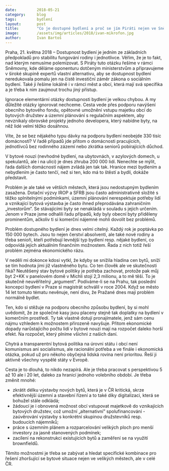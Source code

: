 ```yaml
---
date:         2018-05-21
category:     blog
tags:         bydlení
layout:       post
title:        "Co je dostupné bydlení a proč se jím Piráti nejen ve Sněmovně tolik zabývají?"
image:        /assets/img/articles/2018/ivan-mikrofon.jpg
author:       Ivan Bartoš
---
```



Praha, 21. května 2018 – Dostupnost bydlení je jedním ze základních předpokladů pro stabilitu fungování rodiny i jednotlivce. Věřím, že je to fakt, nad kterým nemusíme polemizovat. S Piráty tuto otázku řešíme v rámci Sněmovny, kde děláme oponenturu dotčeným ministerstvům a připravujeme v široké skupině expertů vlastní alternativu, aby se dostupnost bydlení neredukovala pomalu jen na čistě investiční záměr zákona o sociálním bydlení. Také ji řešíme lokálně i v rámci měst a obcí, která mají svá specifika a je třeba k nim zaujmout trochu jiný přístup.
 
Ignorace elementární otázky dostupnosti bydlení je velkou chybou. A my důležité otázky ignorovat nechceme. Cesta vede přes podporu navýšení obecního bytového fondu, opětovné umožnění vstupu majetku obcí do bytových družstev a územní plánování s regulačním aspektem, aby nevznikaly obrovské projekty jednoho developera, který nabídne byty, na něž lidé velmi těžko dosáhnou.
 
Víte, že se bez nějakého typu dávky na podporu bydlení neobejde 330 tisíc domácností? V řadě případů jde přitom o domácnosti pracujících, jednotlivců bez rodinného zázemí nebo zkrátka seniorů pobírajících důchod.
 
V bytové nouzi (nevhodné bydlení, na ubytovnách, v azylových domech, u spekulantů, ale i na ulici) je dnes zhruba 200 000 lidí. Nenechte se mýlit, řada dalších domácností nájem zvládá jen tak tak. Hranice mezi bydlením a nebydlením je často tenčí, než si ten, kdo má to štěstí a bydlí, dokáže představit.
 
Problém je ale také ve větších městech, která jsou nedostupným bydlením zasažena. Dotační výzvy IROP a SFRB jsou často administrativně složité s těžko splnitelnými podmínkami, územní plánování nerespektuje potřeby lidí a vznikající bytová výstavba je často ihned přeprodávána zahraničním „investorům“. Se stávajícími byty se nenakládá v souladu s jejich určením. Jenom v Praze jsme odhalili řadu případů, kdy byly obecní byty přiděleny prominentům, ačkoliv ti si komerční nájemné mohli dovolit bez problémů.
 
Problém dostupného bydlení je dnes velmi citelný. Každý rok je poptávka po 150 000 bytech. Jsou to nejen čerství absolventi, ale také nové rodiny a třeba senioři, kteří potřebují levnější typ bydlení resp. nějaké bydlení, co odpovídá jejich aktuálním finančním možnostem. Řada z nich totiž řeší problém zejména ekonomického rázu.
 
V neděli mi dokonce kdosi vytkl, že kdyby se snížila hladina cen bytů, sníží se tím hodnota jimi již vlastněného bytu. Co ten člověk ale ve skutečnosti říká? Neutěšený stav bytové politiky je potřeba zachovat, protože pak můj byt 2+KK v panelovém domě v Michli stojí 2,3 milionu, a to mě těší. To je skutečně neuvěřitelný „argument“. Podíváme-li se na Prahu, tak poslední koncepci bydlení v Praze si magistrát schválil v roce 2004. Když se město 14 let tomuto tématu nevěnuje, není divu, že Pražané dnes mají problém normálně bydlet.
 
Ten, kdo si stěžuje na podporu obecního způsobu bydlení, by si mohl uvědomit, že ze společné kasy jsou placeny stejně tak doplatky na bydlení v komerčním prostředí. Ty tak vlastně dotují pronajímatele, jenž sám cenu nájmu vzhledem k možnostem přirozeně navyšuje. Přitom ekonomické dopady narůstajícího počtu lidí v bytové nouzi mají na rozpočet daleko horší efekt. Na rozpočet, který plníme všichni z našich daní.
 
Chytrá a transparentní bytová politika na úrovni státu i obcí není komunismus ani socialismus, ale racionální potřeba a ve finále i ekonomická otázka, pokud už pro někoho obyčejná lidská rovina není prioritou. Řeší ji aktivně všechny vyspělé státy v Evropě.
 
Cesta je to dlouhá, to nikdo nezapírá. Ale je třeba pracovat s perspektivou 5 až 10 ale i 20 let, daleko za hranicí jednoho volebního období. Je třeba změnit  mnohé: 
* zkrátit délku výstavby nových bytů, která je v ČR kritická, skrze efektivnější územní a stavební řízení a to také díky digitalizaci, která se bohužel stále odkládá;
* žádoucí je i obnovená možnost obcí vstupovat majetkově do vznikajících bytových družstev, což umožní „alternativní” spolufinancování - zaúvěrování výstavby s konkrétní skupinou družstevníků resp. budoucích nájemníků;
* práce s územním plánem a rozparcelování velikých ploch pro menší investory za jasně stanovených podmínek;
* zacílení na rekonstrukci existujících bytů a zaměření se na využití brownfieldů.

Těmito možnostmi je třeba se zabývat a hledat specifické kombinace pro řešení zhoršující se bytové situace nejen ve velikých městech, ale v celé ČR.


